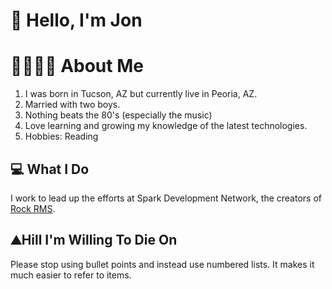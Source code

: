 # 👋 Hello, I'm Jon

# 👨‍👩‍👦‍👦 About Me
1. I was born in Tucson, AZ but currently live in Peoria, AZ.
2. Married with two boys.
3. Nothing beats the 80's (especially the music)
4. Love learning and growing my knowledge of the latest technologies.
5. Hobbies: Reading

## 💻 What I Do
I work to lead up the efforts at Spark Development Network, the creators of [Rock RMS](https://rockrms.com). 

## ⛰️Hill I'm Willing To Die On
Please stop using bullet points and instead use numbered lists. It makes it much easier to refer to items.
<!--
**jonedmiston/jonedmiston** is a ✨ _special_ ✨ repository because its `README.md` (this file) appears on your GitHub profile.

Here are some ideas to get you started:

- 🔭 I’m currently working on ...
- 🌱 I’m currently learning ...
- 👯 I’m looking to collaborate on ...
- 🤔 I’m looking for help with ...
- 💬 Ask me about ...
- 📫 How to reach me: ...

- ⚡ Fun fact: ...
-->
